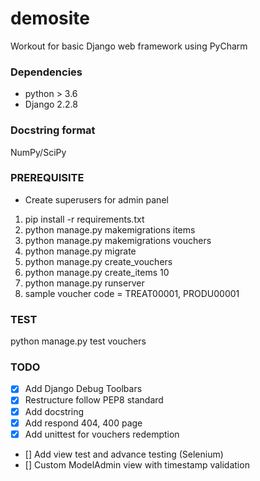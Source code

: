 # demosite
Workout for basic Django web framework using PyCharm

### Dependencies
- python > 3.6
- Django 2.2.8

### Docstring format
NumPy/SciPy

### PREREQUISITE
- Create superusers for admin panel
1) pip install -r requirements.txt
2) python manage.py makemigrations items
3) python manage.py makemigrations vouchers
4) python manage.py migrate
5) python manage.py create_vouchers
6) python manage.py create_items 10
7) python manage.py runserver
8) sample voucher code = TREAT00001, PRODU00001

### TEST
python manage.py test vouchers

### TODO
- [x] Add Django Debug Toolbars
- [x] Restructure follow PEP8 standard
- [x] Add docstring
- [x] Add respond 404, 400 page
- [x] Add unittest for vouchers redemption
- [] Add view test and advance testing (Selenium)
- [] Custom ModelAdmin view with timestamp validation